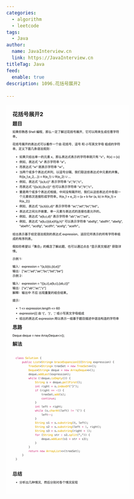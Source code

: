 ```yaml
---
categories:
  - algorithm
  - leetcode
tags:
  - Java
author: 
  name: JavaInterview.cn
  link: https://JavaInterview.cn
titleTag: Java
feed:
  enable: true
description: 1096.花括号展开2

---
```


![花括号展开2](../../../media/pictures/leetcode/1096.png)
